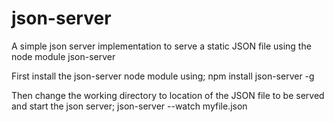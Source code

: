 # json-server
A simple json server implementation to serve a static JSON file using the node module json-server

First install the json-server node module using;
npm install json-server -g

Then change the working directory to location of the JSON file to be served and start the json server;
json-server --watch myfile.json

